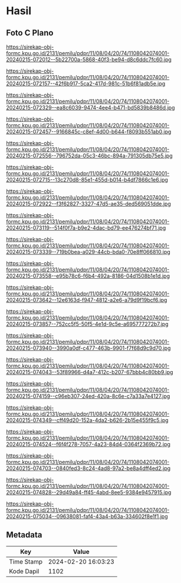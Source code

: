 # Hasil

## Foto C Plano

https://sirekap-obj-formc.kpu.go.id/2131/pemilu/pdpr/11/08/04/20/74/1108042074001-20240215-072012--5b22700a-5868-40f3-be94-d8c6ddc7fc60.jpg

https://sirekap-obj-formc.kpu.go.id/2131/pemilu/pdpr/11/08/04/20/74/1108042074001-20240215-072157--42f6b917-5ca2-417d-981c-51b6f81adb5e.jpg

https://sirekap-obj-formc.kpu.go.id/2131/pemilu/pdpr/11/08/04/20/74/1108042074001-20240215-072329--ea8c6039-9474-4ee4-b471-bd5839b8486d.jpg

https://sirekap-obj-formc.kpu.go.id/2131/pemilu/pdpr/11/08/04/20/74/1108042074001-20240215-072457--9166845c-c8ef-4d00-b644-f8093b551ab0.jpg

https://sirekap-obj-formc.kpu.go.id/2131/pemilu/pdpr/11/08/04/20/74/1108042074001-20240215-072556--796752da-05c3-46bc-894a-791305db75e5.jpg

https://sirekap-obj-formc.kpu.go.id/2131/pemilu/pdpr/11/08/04/20/74/1108042074001-20240215-072715--13c270d8-85e1-455d-b014-b4df7866c1e6.jpg

https://sirekap-obj-formc.kpu.go.id/2131/pemilu/pdpr/11/08/04/20/74/1108042074001-20240215-072922--f3f62827-3327-47d5-ae35-ded569051dde.jpg

https://sirekap-obj-formc.kpu.go.id/2131/pemilu/pdpr/11/08/04/20/74/1108042074001-20240215-073119--514f0f7a-b9e2-4dac-bd79-ee476274bf71.jpg

https://sirekap-obj-formc.kpu.go.id/2131/pemilu/pdpr/11/08/04/20/74/1108042074001-20240215-073339--719b0bea-a029-44cb-bda0-70e8ff066810.jpg

https://sirekap-obj-formc.kpu.go.id/2131/pemilu/pdpr/11/08/04/20/74/1108042074001-20240215-073558--e95b78c6-f6b4-492a-8186-04d1508b1e1d.jpg

https://sirekap-obj-formc.kpu.go.id/2131/pemilu/pdpr/11/08/04/20/74/1108042074001-20240215-073642--12e6163d-f947-4812-a2e6-a79d9f19bcf6.jpg

https://sirekap-obj-formc.kpu.go.id/2131/pemilu/pdpr/11/08/04/20/74/1108042074001-20240215-073857--752cc5f5-50f5-4e1d-9c5e-a695777272b7.jpg

https://sirekap-obj-formc.kpu.go.id/2131/pemilu/pdpr/11/08/04/20/74/1108042074001-20240215-073940--3990a0df-c477-463b-9901-f7f68d9c9d70.jpg

https://sirekap-obj-formc.kpu.go.id/2131/pemilu/pdpr/11/08/04/20/74/1108042074001-20240215-074043--53f89966-d4a7-412c-b207-67bbb4c80bb9.jpg

https://sirekap-obj-formc.kpu.go.id/2131/pemilu/pdpr/11/08/04/20/74/1108042074001-20240215-074159--c96eb307-24ed-420a-8c6e-c7a33a7e4127.jpg

https://sirekap-obj-formc.kpu.go.id/2131/pemilu/pdpr/11/08/04/20/74/1108042074001-20240215-074349--cff49d20-152a-4da2-b626-2b15e455f9c5.jpg

https://sirekap-obj-formc.kpu.go.id/2131/pemilu/pdpr/11/08/04/20/74/1108042074001-20240215-074524--f6f4f278-7057-4a23-84d4-0364f2369b72.jpg

https://sirekap-obj-formc.kpu.go.id/2131/pemilu/pdpr/11/08/04/20/74/1108042074001-20240215-074703--0840fed3-8c24-4ad8-97a2-be8a4dff4ed2.jpg

https://sirekap-obj-formc.kpu.go.id/2131/pemilu/pdpr/11/08/04/20/74/1108042074001-20240215-074828--29d49a84-ff45-4abd-8ee5-9384e9457915.jpg

https://sirekap-obj-formc.kpu.go.id/2131/pemilu/pdpr/11/08/04/20/74/1108042074001-20240215-075034--09638081-faf4-43a4-b63a-334602f8e1f1.jpg


## Metadata

| Key        | Value               |
| ---------- | ------------------- |
| Time Stamp | 2024-02-20 16:03:23 |
| Kode Dapil | 1102                |



